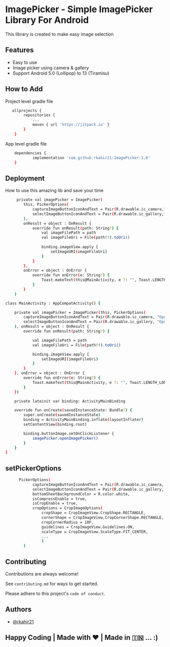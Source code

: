 # ImagePicker - Simple ImagePicker Library For Android

This library is created to make easy image selection 

## Features

- Easy to use
- Image picker using camera & gallery
- Support Android 5.0 (Lollipop) to 13 (Tiramisu)

## How to Add
Project level gradle file

```bash
   allprojects {
		repositories {
			...
			maven { url 'https://jitpack.io' }
		}
	}
```

App level gradle file
```bash
	dependencies {
	        implementation 'com.github.rkahir21:ImagePicker:1.0'
	}

```

## Deployment

How to use this amazing lib and save your time

```bash
     private val imagePicker = ImagePicker(
        this, PickerOptions(
            captureImageButtonIconAndText = Pair(R.drawable.ic_camera,"Open Camera"),
            selectImageButtonIconAndText = Pair(R.drawable.ic_gallery,"Open Gallery")
        ),
        onResult = object : OnResult {
            override fun onResult(path: String?) {
                val imageFilePath = path
                val imageFileUri = File(path!!).toUri()
                
                binding.imageView.apply {
                    setImageURI(imageFileUri)
                }
            }
        },
        onError = object : OnError {
            override fun onError(e: String?) {
                Toast.makeText(this@MainActivity, e ?: "", Toast.LENGTH_LONG).show()
            }
        }
    )
```

```bash
class MainActivity : AppCompatActivity() {

    private val imagePicker = ImagePicker(this, PickerOptions(
        captureImageButtonIconAndText = Pair(R.drawable.ic_camera, "Open Camera"),
        selectImageButtonIconAndText = Pair(R.drawable.ic_gallery, "Open Gallery"),
    ), onResult = object : OnResult {
        override fun onResult(path: String?) {

            val imageFilePath = path
            val imageFileUri = File(path!!).toUri()

            binding.imageView.apply {
                setImageURI(imageFileUri)
            }
        }
    }, onError = object : OnError {
        override fun onError(e: String?) {
            Toast.makeText(this@MainActivity, e ?: "", Toast.LENGTH_LONG).show()
        }
    })

    private lateinit var binding: ActivityMainBinding

    override fun onCreate(savedInstanceState: Bundle?) {
        super.onCreate(savedInstanceState)
        binding = ActivityMainBinding.inflate(layoutInflater)
        setContentView(binding.root)

        binding.buttonImage.setOnClickListener {
            imagePicker.openImagePicker()
        }
    }
}
```

## setPickerOptions
```bash
      PickerOptions(
            captureImageButtonIconAndText = Pair(R.drawable.ic_camera, "Open Camera"),
            selectImageButtonIconAndText = Pair(R.drawable.ic_gallery, "Open Gallery"),
            bottomSheetBackgroundColor = R.color.white,
            isCompressEnable = true,
            isCropEnable = true,
            cropOptions = CropImageOptions(
                cropShape = CropImageView.CropShape.RECTANGLE,
                cornerShape = CropImageView.CropCornerShape.RECTANGLE,
                cropCornerRadius = 10F,
                guidelines = CropImageView.Guidelines.ON,
                scaleType = CropImageView.ScaleType.FIT_CENTER,
                ...
                )
        )
```

## Contributing

Contributions are always welcome!

See `contributing.md` for ways to get started.

Please adhere to this project's `code of conduct`.

## Authors

- [@rkahir21](https://github.com/rkahir21)

## Happy Coding | Made with ❤ | Made in 🇮🇳 ... :)